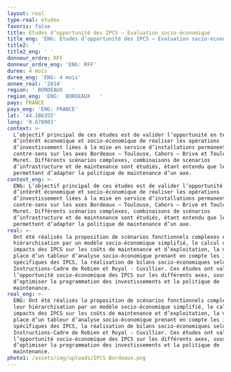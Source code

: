 ```yaml
---
layout: real
type-real: etudex
favoris: false
title: Etudes d’opportunité des IPCS – Evaluation socio-économique
title_eng: 'ENG: Etudes d’opportunité des IPCS – Evaluation socio-économique'
title2: ' '
title2_eng: ' '
donneur_ordre: RFF
donneur_ordre_eng: 'ENG: RFF'
duree: 4 mois
duree_eng: 'ENG: 4 mois'
annee_real: '2014'
region: ' BORDEAUX   '
region_eng: 'ENG:  BORDEAUX   '
pays: FRANCE
pays_eng: 'ENG: FRANCE'
lat: '44.186355'
long: '0.678983'
context: >-
  L’objectif principal de ces études est de valider l’opportunité en termes
  d’intérêt économique et socio-économique de réaliser les opérations
  d’investissement liées à la mise en service d’installations permanentes de
  contre-sens sur les axes Bordeaux – Toulouse, Cahors – Brive et Toulouse -
  Muret. Différents scénarios complexes, combinaisons de scénarios
  d’infrastructure et de maintenance sont étudiés, étant entendu que les IPCS
  permettent d’adapter la politique de maintenance d’un axe.
context_eng: >-
  ENG: L’objectif principal de ces études est de valider l’opportunité en termes
  d’intérêt économique et socio-économique de réaliser les opérations
  d’investissement liées à la mise en service d’installations permanentes de
  contre-sens sur les axes Bordeaux – Toulouse, Cahors – Brive et Toulouse -
  Muret. Différents scénarios complexes, combinaisons de scénarios
  d’infrastructure et de maintenance sont étudiés, étant entendu que les IPCS
  permettent d’adapter la politique de maintenance d’un axe.
real: >-
  Ont été réalisés la proposition de scénarios fonctionnels complexes et leur
  hiérarchisation par un modèle socio-économique simplifié, le calcul des
  impacts des IPCS sur les coûts de maintenance et d’exploitation, la mise en
  place d’un tableur d’analyse socio-économique prenant en compte les impacts
  spécifiques des IPCS, la réalisation de bilans socio-économiques selon les
  Instructions-Cadre de Robien et Royal - Cuvillier. Ces études ont validé
  l’opportunité socio-économique des IPCS sur les différents axes, sous réserve
  d’optimiser la programmation des investissements et la politique de
  maintenance.
real_eng: >-
  ENG: Ont été réalisés la proposition de scénarios fonctionnels complexes et
  leur hiérarchisation par un modèle socio-économique simplifié, le calcul des
  impacts des IPCS sur les coûts de maintenance et d’exploitation, la mise en
  place d’un tableur d’analyse socio-économique prenant en compte les impacts
  spécifiques des IPCS, la réalisation de bilans socio-économiques selon les
  Instructions-Cadre de Robien et Royal - Cuvillier. Ces études ont validé
  l’opportunité socio-économique des IPCS sur les différents axes, sous réserve
  d’optimiser la programmation des investissements et la politique de
  maintenance.
photo1: /assets/img/uploads/IPCS Bordeaux.png
---
```


